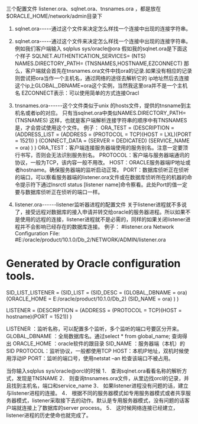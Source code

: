 三个配置文件 listener.ora、sqlnet.ora、tnsnames.ora ，都是放在$ORACLE_HOME/network/admin目录下
1.  sqlnet.ora-----通过这个文件来决定怎么样找一个连接中出现的连接字符串。 
2.  sqlnet.ora-----通过这个文件来决定怎么样找一个连接中出现的连接字符串。 
例如我们客户端输入 
sqlplus sys/oracle@ora 
假如我的sqlnet.ora是下面这个样子 
SQLNET.AUTHENTICATION_SERVICES= (NTS) 
NAMES.DIRECTORY_PATH= (TNSNAMES,HOSTNAME,EZCONNECT) 
那么，客户端就会首先在tnsnames.ora文件中找ora的记录.如果没有相应的记录则尝试把ora当作一个主机名，通过网络的途径去解析它的 ip地址然后去连接这个ip上GLOBAL_DBNAME=ora这个实例，当然我这里ora并不是一个主机名
EZCONNECT表示：可以使用简单的方式连接Oracl
3.  tnsnames.ora------这个文件类似于unix 的hosts文件，提供的tnsname到主机名或者ip的对应。 
只有当sqlnet.ora中类似NAMES.DIRECTORY_PATH= (TNSNAMES) 这样，也就是客户端解析连接字符串的顺序中有TNSNAMES是，才会尝试使用这个文件。 
例子： 
ORA_TEST = 
    (DESCRIPTION = 
       (ADDRESS_LIST = 
          (ADDRESS = (PROTOCOL = TCP)(HOST = LXL)(PORT = 1521)) 
       ) 
      (CONNECT_DATA = 
         (SERVER = DEDICATED) 
         (SERVICE_NAME = ora) 
      ) 
    ) 
ORA_TEST：客户端连接服务器端使用的服务别名。注意一定要顶行书写，否则会无法识别服务别名。 
PROTOCOL：客户端与服务器端通讯的协议，一般为TCP，该内容一般不用改。 
HOST：ORACLE服务器端IP地址或者hostname。确保服务器端的监听启动正常。 
PORT：数据库侦听正在侦听的端口，可以察看服务器端的listener.ora文件或在数据库侦听所在的机器的命令提示符下通过lnsrctl status [listener name]命令察看。此处Port的值一定要与数据库侦听正在侦听的端口一样。 

3.  listener.ora------listener监听器进程的配置文件 
关于listener进程就不多说了，接受远程对数据库的接入申请并转交给oracle的服务器进程。所以如果不是使用的远程的连接，listener进程就不是必需的，同样的如果关闭listener进程并不会影响已经存在的数据库连接。 
例子： 
#listener.ora Network Configuration File: #E:/oracle/product/10.1.0/Db_2/NETWORK/ADMIN/listener.ora 
# Generated by Oracle configuration tools. 
SID_LIST_LISTENER = 
    (SID_LIST = 
         (SID_DESC = 
             (GLOBAL_DBNAME = ora) 
             (ORACLE_HOME = E:/oracle/product/10.1.0/Db_2) 
             (SID_NAME = ora) 
         ) 
    )

LISTENER = 
    (DESCRIPTION = 
        (ADDRESS = (PROTOCOL = TCP)(HOST = hostname)(PORT = 1521)) 
    )

LISTENER ：监听名称，可以配置多个监听，多个监听的端口号要区分开来。 
GLOBAL_DBNAME ：全局数据库名。通过select * from global_name; 查询得出 
ORACLE_HOME ：oracle软件的跟目录 
SID_NAME ：服务器端（本机）的SID 
PROTOCOL：监听协议，一般都使用TCP 
HOST：本机IP地址，双机时候使用浮动IP 
PORT：监听的端口号，使用netstat –an 检查该端口不被占用。

当你输入sqlplus sys/oracle@orcl的时候 
1． 查询sqlnet.ora看看名称的解析方式，发现是TNSNAME 
2． 则查询tnsnames.ora文件，从里边找orcl的记录，并且找到主机名，端口和service_name 
3． 如果listener进程没有问题的话，建立与listener进程的连接。 
4． 根据不同的服务器模式如专用服务器模式或者共享服务器模式，listener采取接下去的动作。默认是专用服务器模式，没有问题的话客户端就连接上了数据库的server process。 
5． 这时候网络连接已经建立，listener进程的历史使命也就完成了。